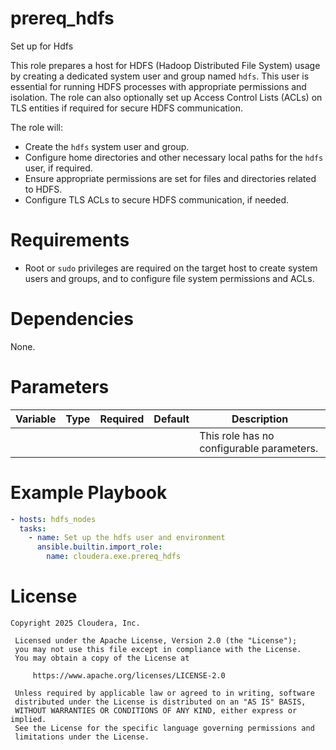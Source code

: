 # prereq_hdfs

Set up for Hdfs

This role prepares a host for HDFS (Hadoop Distributed File System) usage by creating a dedicated system user and group named `hdfs`. This user is essential for running HDFS processes with appropriate permissions and isolation. The role can also optionally set up Access Control Lists (ACLs) on TLS entities if required for secure HDFS communication.

The role will:
- Create the `hdfs` system user and group.
- Configure home directories and other necessary local paths for the `hdfs` user, if required.
- Ensure appropriate permissions are set for files and directories related to HDFS.
- Configure TLS ACLs to secure HDFS communication, if needed.

# Requirements

- Root or `sudo` privileges are required on the target host to create system users and groups, and to configure file system permissions and ACLs.

# Dependencies

None.

# Parameters

| Variable | Type | Required | Default | Description |
| --- | --- | --- | --- | --- |
| | | | | This role has no configurable parameters. |

# Example Playbook

```yaml
- hosts: hdfs_nodes
  tasks:
    - name: Set up the hdfs user and environment
      ansible.builtin.import_role:
        name: cloudera.exe.prereq_hdfs
```

# License

```
Copyright 2025 Cloudera, Inc.

 Licensed under the Apache License, Version 2.0 (the "License");
 you may not use this file except in compliance with the License.
 You may obtain a copy of the License at

     https://www.apache.org/licenses/LICENSE-2.0

 Unless required by applicable law or agreed to in writing, software
 distributed under the License is distributed on an "AS IS" BASIS,
 WITHOUT WARRANTIES OR CONDITIONS OF ANY KIND, either express or implied.
 See the License for the specific language governing permissions and
 limitations under the License.
```
